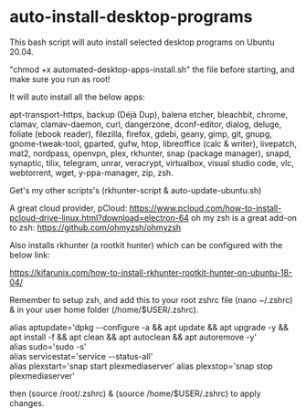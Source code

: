 # auto-install-desktop-programs
This bash script will auto install selected desktop programs on Ubuntu 20.04.

"chmod +x automated-desktop-apps-install.sh" the file before starting, and make sure you run as root!

It will auto install all the below apps:

apt-transport-https, backup (Déjà Dup), balena etcher, bleachbit, chrome, clamav, clamav-daemon, curl, dangerzone, dconf-editor, dialog, deluge, foliate (ebook reader), filezilla, firefox, gdebi, geany, gimp, git, gnupg, gnome-tweak-tool, gparted, gufw, htop, libreoffice (calc & writer), livepatch, mat2, nordpass, openvpn, plex, rkhunter, snap (package manager), snapd, synaptic, tilix, telegram, unrar, veracrypt, virtualbox, visual studio code, vlc, webtorrent, wget, y-ppa-manager, zip, zsh.

Get's my other scripts's (rkhunter-script & auto-update-ubuntu.sh)

A great cloud provider, pCloud: https://www.pcloud.com/how-to-install-pcloud-drive-linux.html?download=electron-64
oh my zsh is a great add-on to zsh: https://github.com/ohmyzsh/ohmyzsh

Also installs rkhunter (a rootkit hunter) which can be configured with the below link:

https://kifarunix.com/how-to-install-rkhunter-rootkit-hunter-on-ubuntu-18-04/

Remember to setup zsh, and add this to your root zshrc file (nano ~/.zshrc) & in your user home folder (/home/$USER/.zshrc).

alias aptupdate='dpkg --configure -a && apt update && apt upgrade -y && apt install -f && apt clean && apt autoclean && apt autoremove -y'      
alias sudo='sudo -s'  
alias servicestat='service --status-all'  
alias plexstart='snap start plexmediaserver'
alias plexstop='snap stop plexmediaserver'

then (source /root/.zshrc) & (source /home/$USER/.zshrc) to apply changes.
